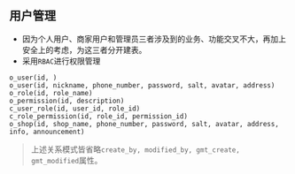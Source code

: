 ## 用户管理
- 因为个人用户、商家用户和管理员三者涉及到的业务、功能交叉不大，再加上安全上的考虑，为这三者分开建表。
- 采用`RBAC`进行权限管理
```
o_user(id, )
o_user(id, nickname, phone_number, password, salt, avatar, address)
o_role(id, role_name)
o_permission(id, description)
c_user_role(id, user_id, role_id)
c_role_permission(id, role_id, permission_id)
o_shop(id, shop_name, phone_number, password, salt, avatar, address, info, announcement)
```
> 上述关系模式皆省略`create_by, modified_by, gmt_create, gmt_modified`属性。

<!--stackedit_data:
eyJoaXN0b3J5IjpbMTcyOTYyNjIxMiwtMTcxODIxNDE1LC0xNj
k4MDg0OTE0LC0xODUzNjgxMDQwLDE2NDE5Njc1ODIsMjExNjE1
MzA4NiwtMTkyMTQyMTY5Nl19
-->